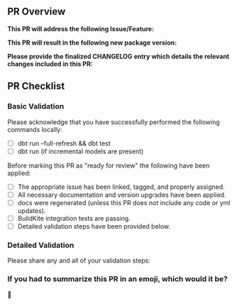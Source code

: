 ## PR Overview
**This PR will address the following Issue/Feature:**

**This PR will result in the following new package version:**
<!--- Please add details around your decision for breaking vs non-breaking version upgrade. If this is a breaking change, were backwards-compatible options explored? -->

**Please provide the finalized CHANGELOG entry which details the relevant changes included in this PR:**
<!--- Copy/paste the CHANGELOG for this version below. -->

## PR Checklist
### Basic Validation
Please acknowledge that you have successfully performed the following commands locally:
- [ ] dbt run –full-refresh && dbt test
- [ ] dbt run (if incremental models are present)

Before marking this PR as "ready for review" the following have been applied:
- [ ] The appropriate issue has been linked, tagged, and properly assigned.
- [ ] All necessary documentation and version upgrades have been applied.
    <!--- Be sre to update the package version in the dbt_project.yml, integration_tests/dbt_project.yml, and README if necessary. -->
- [ ] docs were regenerated (unless this PR does not include any code or yml updates).
- [ ] BuildKite integration tests are passing.
- [ ] Detailed validation steps have been provided below.

### Detailed Validation
Please share any and all of your validation steps:
<!--- Provide the steps you took to validate your changes below. -->

### If you had to summarize this PR in an emoji, which would it be?
<!--- For a complete list of markdown compatible emojis check our this git repo (https://gist.github.com/rxaviers/7360908)  --> 
:dancer:
